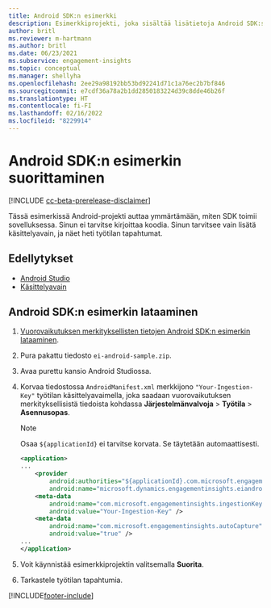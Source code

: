 ```yaml
---
title: Android SDK:n esimerkki
description: Esimerkkiprojekti, joka sisältää lisätietoja Android SDK:sta
author: britl
ms.reviewer: m-hartmann
ms.author: britl
ms.date: 06/23/2021
ms.subservice: engagement-insights
ms.topic: conceptual
ms.manager: shellyha
ms.openlocfilehash: 2ee29a98192bb53bd92241d71c1a76ec2b7bf846
ms.sourcegitcommit: e7cdf36a78a2b1dd2850183224d39c8dde46b26f
ms.translationtype: HT
ms.contentlocale: fi-FI
ms.lasthandoff: 02/16/2022
ms.locfileid: "8229914"
---
```

# <a name="run-the-android-sdk-sample"></a>Android SDK:n esimerkin suorittaminen

[!INCLUDE [cc-beta-prerelease-disclaimer](includes/cc-beta-prerelease-disclaimer.md)]

Tässä esimerkissä Android-projekti auttaa ymmärtämään, miten SDK toimii sovelluksessa. Sinun ei tarvitse kirjoittaa koodia. Sinun tarvitsee vain lisätä käsittelyavain, ja näet heti työtilan tapahtumat.

## <a name="prerequisites"></a>Edellytykset

- [Android Studio](https://developer.android.com/studio)
- [Käsittelyavain](get-started-android.md)

## <a name="download-the-android-sdk-sample"></a>Android SDK:n esimerkin lataaminen

1. [Vuorovaikutuksen merkityksellisten tietojen Android SDK:n esimerkin lataaminen](https://download.pi.dynamics.com/sdk/EI-SDKs/ei-android-sample.zip).
1. Pura pakattu tiedosto `ei-android-sample.zip`.
1. Avaa purettu kansio Android Studiossa.
1. Korvaa tiedostossa `AndroidManifest.xml` merkkijono `"Your-Ingestion-Key"` työtilan käsittelyavaimella, joka saadaan vuorovaikutuksen merkityksellisistä tiedoista kohdassa **Järjestelmänvalvoja** > **Työtila** > **Asennusopas**. 

   > [!NOTE]
   > Osaa `${applicationId}` ei tarvitse korvata. Se täytetään automaattisesti.

   ```xml
   <application>
   ...
       <provider
           android:authorities="${applicationId}.com.microsoft.engagementinsights.eiandroidsdk.AnalyticsContentProvider"
           android:name="microsoft.dynamics.engagementinsights.eiandroidsdk.AnalyticsContentProvider" />
       <meta-data
           android:name="com.microsoft.engagementinsights.ingestionKey"
           android:value="Your-Ingestion-Key" />
       <meta-data
           android:name="com.microsoft.engagementinsights.autoCapture"
           android:value="true" />
   ...
   </application>
   ```

1. Voit käynnistää esimerkkiprojektin valitsemalla **Suorita**.
1. Tarkastele työtilan tapahtumia.


[!INCLUDE[footer-include](../includes/footer-banner.md)]
